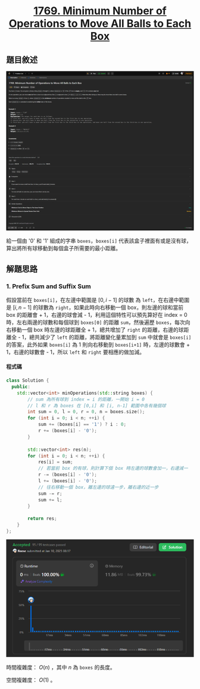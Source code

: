 # <center> [1769. Minimum Number of Operations to Move All Balls to Each Box](https://leetcode.com/problems/minimum-number-of-operations-to-move-all-balls-to-each-box/description/) </center>

## 題目敘述

[![](https://raw.githubusercontent.com/reese60525/ForPicGo/main/Pictures202501100759663.png)](https://raw.githubusercontent.com/reese60525/ForPicGo/main/Pictures202501100759663.png)

給一個由 '0' 和 '1' 組成的字串 `boxes`，`boxes[i]` 代表該盒子裡面有或是沒有球，算出將所有球移動到每個盒子所需要的最小距離。

## 解題思路

### 1. Prefix Sum and Suffix Sum

假設當前在 `boxes[i]`，在左邊中範圍是 $[0, i-1]$ 的球數  為 `left`，在右邊中範圍是 $[i, n-1]$ 的球數為 `right`，如果此時向右移動一個 box，則左邊的球和當前 box 的距離會 + 1，右邊的球會減 - 1，利用這個特性可以預先算好在 index = 0 時，左右兩邊的球數和每個球到 `boxes[0]` 的距離 `sum`，然後遍歷 `boxes`，每次向右移動一個 box 時左邊的球距離全 + 1，總共增加了 `right` 的距離，右邊的球距離全 - 1，總共減少了 `left` 的距離，將距離變化量累加到 `sum` 中就會是 `boxes[i]` 的答案，此外如果 `boxes[i]` 為 1 則向右移動到 `boxes[i+1]` 時，左邊的球數會 + 1，右邊的球數會 - 1，所以 `left` 和 `right` 要相應的做加減。

#### 程式碼

```cpp {.line-numbers}
class Solution {
  public:
    std::vector<int> minOperations(std::string boxes) {
        // sum 為所有球到 index = i 的距離，一開始 i = 0
        // l 和 r 為 boxes 在 [0,i] 和 [i, n-1] 範圍中各有幾個球
        int sum = 0, l = 0, r = 0, n = boxes.size();
        for (int i = 0; i < n; ++i) {
            sum += (boxes[i] == '1') ? i : 0;
            r += (boxes[i] - '0');
        }

        std::vector<int> res(n);
        for (int i = 0; i < n; ++i) {
            res[i] = sum;
            // 若當前 box 的有球，則計算下個 box 時左邊的球數會加一，右邊減一
            r -= (boxes[i] - '0');
            l += (boxes[i] - '0');
            // 往右移動一個 box，離左邊的球遠一步，離右邊的近一步
            sum -= r;
            sum += l;
        }

        return res;
    }
};
```

[![](https://raw.githubusercontent.com/reese60525/ForPicGo/main/Pictures202501100817527.png)](https://raw.githubusercontent.com/reese60525/ForPicGo/main/Pictures202501100817527.png)

時間複雜度： $O(n)$ ，其中 $n$ 為 `boxes` 的長度。

空間複雜度： $O(1)$ 。
